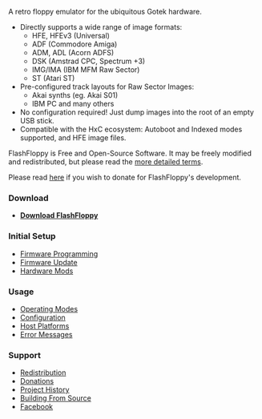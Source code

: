 A retro floppy emulator for the ubiquitous Gotek hardware.
- Directly supports a wide range of image formats:
  - HFE, HFEv3 (Universal)
  - ADF (Commodore Amiga)
  - ADM, ADL (Acorn ADFS)
  - DSK (Amstrad CPC, Spectrum +3)
  - IMG/IMA (IBM MFM Raw Sector)
  - ST (Atari ST)
- Pre-configured track layouts for Raw Sector Images:
  - Akai synths (eg. Akai S01)
  - IBM PC and many others
- No configuration required! Just dump images into the root
  of an empty USB stick.
- Compatible with the HxC ecosystem: Autoboot and Indexed
  modes supported, and HFE image files.

FlashFloppy is Free and Open-Source Software. It may be freely
modified and redistributed, but please read the [more detailed
terms](Redistribution).

Please read [here](Donations) if you wish to donate for FlashFloppy's
development.

### Download
 - [**Download FlashFloppy**](Downloads)

### Initial Setup
- [Firmware Programming](Firmware-Programming)
- [Firmware Update](Firmware-Update)
- [Hardware Mods](Hardware-Mods)

### Usage
- [Operating Modes](Operating-Modes)
- [Configuration](Configuration)
- [Host Platforms](Host-Platforms)
- [Error Messages](Error-Messages)

### Support
- [Redistribution](Redistribution)
- [Donations](Donations)
- [Project History](Project-History)
- [Building From Source](Building-From-Source)
- [Facebook][facebook]

[facebook]: https://www.facebook.com/groups/820618618098373/
